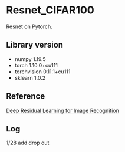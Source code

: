 # Resnet_CIFAR100

Resnet on Pytorch.

## Library version

- numpy 1.19.5
- torch 1.10.0+cu111
- torchvision 0.11.1+cu111
- sklearn 1.0.2

## Reference
[Deep Residual Learning for Image Recognition](https://arxiv.org/abs/1512.03385)

## Log

1/28 add drop out
